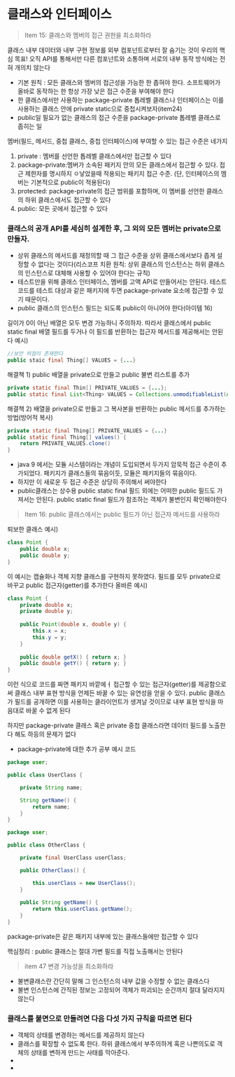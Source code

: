 # 클래스와 인터페이스 
> Item 15: 클래스와 멤버의 접근 권한을 최소화하라

클래스 내부 데이터와 내부 구현 정보를 외부 컴포넌트로부터 잘 숨기는 것이 우리의 핵심 목표!
오직 API를 통해서만 다른 컴포넌트와 소통하며 서로의 내부 동작 방식에는 전혀 개의치 않는다

- 기본 원칙 : 모든 클래스와 멤버의 접근성을 가능한 한 좁혀야 한다. 소프트웨어가 올바로 동작하는 한 항상 가장 낮은 접근 수준을 부여해야 한다
- 한 클래스에서만 사용하는 package-private 톱레벨 클래스나 인터페이스는 이를 사용하는 클래스 안에 private static으로 중첩시켜보자(item24)
- public일 필요가 없는 클래스의 접근 수준을 package-private 톱레벨 클래스로 좁히는 일

멤버(필드, 메서드, 중첩 클래스, 중첩 인터페이스)에 부여할 수 있는 접근 수준은 네가지
1. private : 멤버를 선언한 톱레벨 클래스에서만 접근할 수 있다
2. package-private:멤버가 소속된 패키지 안의 모든 클래스에서 접근할 수 있다. 접근 제한자를 명시하지 ㅇ낳았을때 적용되는 패키지 접근 수준. (단, 인터페이스의 멤버는 기본적으로 public이 적용된다)
3. protected: package-private의 접근 범위를 포함하며, 이 멤버를 선언한 클래스의 하위 클래스에서도 접근할 수 있다
4. public: 모든 곳에서 접근할 수 있다

### 클래스의 공개 API를 세심히 설계한 후, 그 외의 모든 멤버는 private으로 만들자. 

- 상위 클래스의 메서드를 재정의할 때 그 접근 수준을 상위 클래스에서보다 좁게 설정할 수 없다는 것이다(리스코프 치환 원칙: 상위 클래스의 인스턴스는 하위 클래스의 인스턴스로 대체해 사용할 수 있어야 한다는 규칙)
- 테스트만을 위해 클래스 인터페이스, 멤버를 고액 API로 만들어서는 안된다. 테스트 코드를 테스트 대상과 같은 패키지에 두면 package-private 요소에 접근할 수 있기 때문이다. 
- public 클래스의 인스턴스 필드는 되도록 public이 아니어야 한다(아이템 16)

길이가 0이 아닌 배열은 모두 변경 가능하니 주의하자. 따라서 클래스에서 public static final 배열 필드를 두거나 이 필드를 반환하는 접근자 메서드를 제공해서는 안된다
예시)
```java
//보안 허점이 존재한다
public staic final Thing[] VALUES = {...}
```
해결책 1) public 배열을 private으로 만들고 public 불변 리스트를 추가
```java
private static final Thin[] PRIVATE_VALUES = {...};
public static final List<Thing> VALUES = Collections.unmodifiableList(Arrays.asList(PRIVATE_VALUES));
```
해결책 2) 배열을 private으로 만들고 그 복사본을 반환하는 public 메서드를 추가하는 방법(방어적 복사)
```java
private static final Thing[] PRIVATE_VALUES = {...}
public static final Thing[] values() {
    return PRIVATE_VALUES.clone()
}
```
- java 9 에서는 모듈 시스템이라는 개념이 도입되면서 두가지 암묵적 접근 수준이 추가되었다. 패키지가 클래스들의 묶음이듯, 모듈은 패키지들의 묶음이다.
- 하지만 이 새로운 두 접근 수준은 상당히 주의해서 써야한다
- public클래스는 상수용 public static final 필드 외에는 어떠한 public 필드도 가져서는 안된다. public static final 필드가 참조하는 객체가 불변인지 확인해야한다

> Item 16: public 클래스에서는 public 필드가 아닌 접근자 메서드를 사용하라

퇴보한 클래스 예시) 
```java
class Point {
    public double x;
    public double y;
}
```
이 예시는 캡슐화나 객체 지향 클래스를 구현하지 못하였다. 필드를 모두 private으로 바꾸고 public 접근자(getter)를 추가한다
올바른 예시)
```java
class Point {
    private double x;
    private double y;
    
    public Point(double x, double y) {
        this.x = x;
        this.y = y;
    }
    
    public double getX() { return x; }
    public double getY() { return y; }
}
```
이런 식으로 코드를 짜면 패키지 바깥에ㅓ 접근할 수 있는 접근자(getter)를 제공함으로써 클래스 내부 표현 방식을 언제든 바꿀 수 있는 유연성을 얻을 수 있다.
public 클래스가 필드를 공개하면 이를 사용하는 클라이언트가 생겨날 것이므로 내부 표현 방식을 마음대로 바꿀 수 없게 된다

하지만 package-private 클래스 혹은 private 중첩 클래스라면 데이터 필드를 노출한다 해도 하등의 문제가 없다

* package-private에 대한 추가 공부
예시 코드
```java
package user;

public class UserClass {

	private String name;

	String getName() {
		return name;
	}
}
```
```java
package user;

public class OtherClass {

	private final UserClass userClass;

	public OtherClass() {

		this.userClass = new UserClass();
	}
	
	public String getName() {
		return this.userClass.getName();	
	}
}
```
package-private은 같은 패키지 내부에 있는 클래스들에만 접근할 수 있다

핵심정리 : public 클래스는 절대 가변 필드를 직접 노출해서는 안된다

> item 47 변경 가능성을 최소화하라

- 불변클래스란 간단히 말해 그 인스턴스의 내부 값을 수정할 수 없는 클래스다
- 불변 인스턴스에 간직된 정보는 고정되어 객체가 파괴되는 순간까지 절대 달라지지 않는다

### 클래스를 불면으로 만들려면 다음 다섯 가지 규칙을 따르면 된다
- 객체의 상태를 변경하는 메서드를 제공하지 않는다
- 클래스를 확장할 수 없도록 한다. 하위 클래스에서 부주의하게 혹은 나쁜의도로 객체의 상태를 변하게 만드는 사태를 막아준다.
- 
- 


